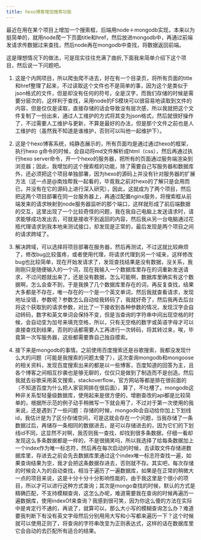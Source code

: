 ```yaml
---
title: hexo博客增加搜索功能
---
```


最近在用在某个项目上增加一个搜索框，后端用node＋mongodb实现，本来以为挺简单的，就用node爬一下页面title和href，然后放进mongodb中，再通过前端发请求传数据过来查找，然后node再在mongodb中查找，将数据返回前端。

这是理想情况下的做法，可是现实往往充满了曲折,下面我来简单介绍下这个项目，然后说一下问题吧。

<!-- more -->

1. 这是个内网项目，所以爬虫爬不进去，好在有一个目录页，将所有页面的title和href整理了起来，不过读取这个文件也不是简单的事，因为这个是类似于json格式的文件，但是却没有任何的符号，全是汉字，而我们存储的时候是需要分层次的，这样利于查找，采用node的FS模块可以很容易地读取到文件的内容，但是仅仅是读取，直接存储的话会导致没有层次感，所以我就把这个文件复制了一份出来，通过人工维护的方式将其变为json格式，然后就很好操作了，不过需要人工维护与更新，不算是最好的办法，但是那个文件之前也是人工维护的（虽然我不知道是谁维护，否则可以叫他一起维护下）。

2. 这是个hexo博客系统，纯静态展示的，所有页面均是通过通过hexo的框架，执行hexo g命令的时候，会自动将md文件解析成html（css），然后再通过执行hexo server命令，开一个hexo的服务器，把所有的页面通过服务端渲染到浏览器；因此，我增加的这个搜索框的功能，除了需要自己写服务器和数据库外，还必须把这个项目单独部署，因为hexo的源码上并没有针对服务器的扩展方法（这一点是@南烛帮我一起看的，毕竟我之前对hexo的了解只是会用而已，并没有在它的源码上进行深入研究），因此，这就成为了两个项目，然后把这两个项目部署在同一台服务器上，再通过配置nginx服务，将搜索框从前端发来的请求映射到node服务器监听的那个端口，这样就形成了前后端数据的交互，这里出现了一个比较奇怪的问题，我在我自己电脑上发送请求时，请求能够成功发出去，可就是接收不到返回的内容，然后我从另一台电脑通过花瓶代理请求到我本地来测试接口，却发现是正常的，最后发现是两个项目之间的请求跨域了。

3. 解决跨域，可以选择将项目部署在服务器，然后再测试，不过这就比较麻烦了，修改bug比较蛋疼，或者使用代理，将请求代理到另一个域来，这样修改bug也比较简单，现在开始发请求了，发现查找结果是没有数据，没关系，我刚刚只是随便输入的一个词，现在我输入一个数据库里存在的词重新发送请求，不过问题就出来了，还是没有数据，怎么可能啊，数据库里确实有这个数据啊，怎么会查不到，于是我换了几个数据库里存在的词，再反复查找，结果大多都是不存在，唯一存在的一个是一个英文单词，然后我就查看请求，发现地址没错，参数呢？参数怎么自动给我转码了，我就好奇了，然后我再去后台将这个获取到的请求参数，对比了一下接收到各种参数的情况，发现汉字会自动转码，数字和英文单词会保持不变，但是当查询的字符串中间出现空格的时候，会自动变为加号来填充空格，所以，只有无空格的数字或英语字母才可以直接查找到结果，否则的话都需要人工再进行一次转码，将其转过来，唉，毕竟第一次写服务器，这些都需要靠自己独自摸索。

4. 接下来是mongodb的事情。之前使用百度搜索还是谷歌搜索，我都没发现什么大的问题（可能是我搜索的问题太傻了），这次查询mongodb和mongoose的相关资料，发现百度搜索出来的都是以一些博客，百度知道的回答为主，且各个博客之间相互抄袭也是够无聊的，仅仅只是做到了制造而不是创造。然后我就去谷歌采用英文搜索，stackoverflow，官方网站等都是排在很前面的（不知道百度为什么把人家官网排在很后面），算了，不吐槽了。mongodb这种非关系型轻量级数据库，使用起来是很方便的，增删查改的api都是比较简单的，根据所示范的例子动手稍微写一下就会用了，不过对于第一次使用的我来说，还是遇到了一些问题：存储的时候，mongodb会自动给你加上下划线id，我估计是为了区分存储空间，可是这就会存在一个问题，当我存储了一条数据过后，再储存一条相同的数据进去，是可以存储进去的，因为它们的下划线id不同，这显然不对啊，我否则我一查找，却找到很多条数据，仔细一看却发现这么多条数据都是一样的，不是很搞笑吗，所以我选择了给每条数据加上一个index作为唯一标志符，然后再在每次启动的时候，去读取文件存储进数据库里，存进去之前会先去数据库里通过这个index唯一标志符查找一遍，如果查询结果为空，我才会把这条数据存进去，否则就不存。其实吧，每次存储的时候会人为的自动查找，相当于遍历了一遍数据库，如果是在正常的稍微大一点的项目来说，这是十分十分十分影响性能的，由于我这里是个很小的项目，所以才可以进行这种方式查询；其次是mongo查找的时候，默认的方式是精确匹配，不支持模糊查询，这怎么办呢，难道需要我在查询的时候再遍历一遍数据库，使用indexOf来查询？我感到很可笑，因为你这么傻的方法在实际中是肯定行不通的，再说了，就算可以，那么大小写的模糊查询怎么办？难道要我判断下有没有英文字母然后分别用用大写和小写都来遍历一下？这个时候就可以使用正则了，将查询的字符串改变为正则表达式，这样的话在数据库里它会自动的去匹配所有适合的结果。










